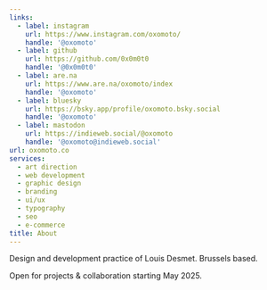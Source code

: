 ```yaml
---
links:
  - label: instagram
    url: https://www.instagram.com/oxomoto/
    handle: '@oxomoto'
  - label: github
    url: https://github.com/0x0m0t0
    handle: '@0x0m0t0'
  - label: are.na
    url: https://www.are.na/oxomoto/index
    handle: '@oxomoto'
  - label: bluesky
    url: https://bsky.app/profile/oxomoto.bsky.social
    handle: '@oxomoto'
  - label: mastodon
    url: https://indieweb.social/@oxomoto
    handle: '@oxomoto@indieweb.social'
url: oxomoto.co
services:
  - art direction
  - web development
  - graphic design
  - branding
  - ui/ux
  - typography
  - seo
  - e-commerce
title: About
---
```

Design and development practice of Louis Desmet. Brussels based. 

Open for projects & collaboration starting May 2025.
